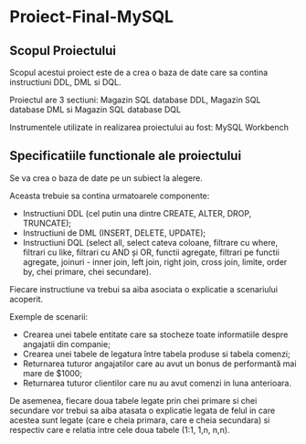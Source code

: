 # Proiect-Final-MySQL
## Scopul Proiectului

  Scopul acestui proiect este de a crea o baza de date care sa contina instructiuni DDL, DML si DQL.

  Proiectul are 3 sectiuni: Magazin SQL database DDL, Magazin SQL database DML si Magazin SQL database DQL
  
  Instrumentele utilizate in realizarea proiectului au fost: MySQL Workbench
  
## Specificatiile functionale ale proiectului

  Se va crea o baza de date pe un subiect la alegere.
  
  Aceasta trebuie sa contina urmatoarele componente:
- Instructiuni DDL (cel putin una dintre CREATE, ALTER, DROP, TRUNCATE);
- Instructiuni de DML (INSERT, DELETE, UPDATE);
- Instructiuni DQL (select all, select cateva coloane, filtrare cu where, filtrari cu like, filtrari cu AND și OR, functii agregate,
filtrari pe functii agregate, joinuri - inner join, left join, right join, cross join, limite, order by, chei primare, chei secundare).

Fiecare instructiune va trebui sa aiba asociata o explicatie a scenariului acoperit.

Exemple de scenarii:
- Crearea unei tabele entitate care sa stocheze toate informatiile despre angajatii din companie;
- Crearea unei tabele de legatura între tabela produse si tabela comenzi;
- Returnarea tuturor angajatilor care au avut un bonus de performantă mai mare de $1000;
- Returnarea tuturor clientilor care nu au avut comenzi in luna anterioara.
  
De asemenea, fiecare doua tabele legate prin chei primare si chei secundare vor trebui sa aiba atasata o explicatie legata de felul
in care acestea sunt legate (care e cheia primara, care e cheia secundara) si respectiv care e relatia intre cele doua tabele (1:1, 1,n,
n,n).
